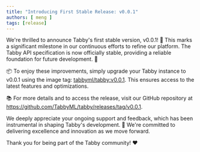 ```yaml
---
title: "Introducing First Stable Release: v0.0.1"
authors: [ meng ]
tags: [release]
---
```


We're thrilled to announce Tabby's first stable version, v0.0.1! 🎉 This marks a significant milestone in our continuous efforts to refine our platform. The Tabby API specification is now officially stable, providing a reliable foundation for future development. 🚀

📦 To enjoy these improvements, simply upgrade your Tabby instance to v0.0.1 using the image tag: [tabbyml/tabby:v0.0.1](https://hub.docker.com/layers/tabbyml/tabby/v0.0.1/images/sha256-eebff440360bafe40af0f4b213738fdba3df15270adce76fbb55ed2519ddfaa9?context=explore). This ensures access to the latest features and optimizations. 

📚 For more details and to access the release, visit our GitHub repository at https://github.com/TabbyML/tabby/releases/tag/v0.0.1.

We deeply appreciate your ongoing support and feedback, which has been instrumental in shaping Tabby's development. 🙏 We're committed to delivering excellence and innovation as we move forward.

Thank you for being part of the Tabby community! ❤️
